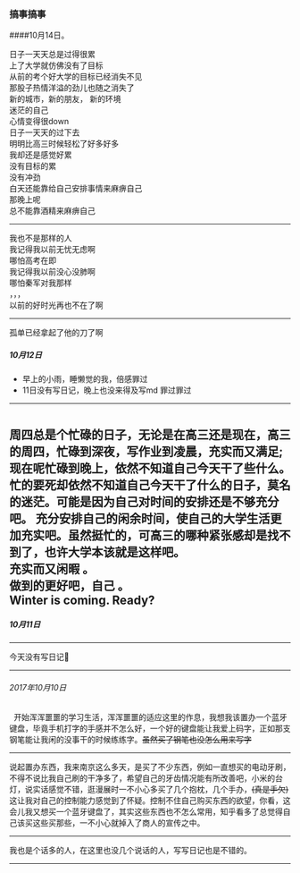 ### 搞事搞事 ###


####10月14日。


日子一天天总是过得很累  
上了大学就仿佛没有了目标  
从前的考个好大学的目标已经消失不见  
那股子热情洋溢的劲儿也随之消失了  
新的城市，新的朋友， 新的环境  
迷茫的自己  
心情变得很down  
日子一天天的过下去  
明明比高三时候轻松了好多好多  
我却还是感觉好累  
没有目标的累  
没有冲劲   
白天还能靠给自己安排事情来麻痹自己  
那晚上呢  
总不能靠酒精来麻痹自己  

---


我也不是那样的人  
我记得我以前无忧无虑啊  
哪怕高考在即  
我记得我以前没心没肺啊  
哪怕秦军对我那样    
，，，  
以前的好时光再也不在了啊  
  
---

孤单已经拿起了他的刀了啊  



##### 10月12日

* 早上的小雨，睡懒觉的我，倍感罪过
* 11日没有写日记，晚上也没来得及写md 罪过罪过
 
---
# 

   周四总是个忙碌的日子，无论是在高三还是现在，高三的周四，忙碌到深夜，写作业到凌晨，充实而又满足;现在呢忙碌到晚上，依然不知道自己今天干了些什么。忙的要死却依然不知道自己今天干了什么的日子，莫名的迷茫。可能是因为自己对时间的安排还是不够充分吧。
充分安排自己的闲余时间，使自己的大学生活更加充实吧。虽然挺忙的，可高三的哪种紧张感却是找不到了，也许大学本该就是这样吧。  
 充实而又闲暇 。  
 做到的更好吧，自己 。  
 Winter is coming. Ready?  
---

##### 10月11日

----
今天没有写日记🌚

---

###### 2017年10月10日   

    开始浑浑噩噩的学习生活，浑浑噩噩的适应这里的作息，我想我该置办一个蓝牙键盘，毕竟手机打字的手感并不怎么好，一个好的键盘能让我爱上码字，正如那支钢笔能让我闲的没事干的时候练练字。~~虽然买了钢笔也没怎么用来写字~~

---

  说起置办东西，我来南京这么多天，是买了不少东西，例如一直想买的电动牙刷，不得不说比我自己刷的干净多了，希望自己的牙齿情况能有所改善吧，小米的台灯，说实话感觉不错，逛漫展时一不小心多买了几个抱枕，几个手办，~~(真是手欠)~~这让我对自己的控制能力感觉到了怀疑。控制不住自己购买东西的欲望，你看，这会儿我又想买一个蓝牙键盘了，其实这些东西也不怎么常用，知乎看多了总觉得自己该买这些买那些，一不小心就掉入了商人的宣传之中。

---

我也是个话多的人，在这里也没几个说话的人，写写日记也是不错的。

***

